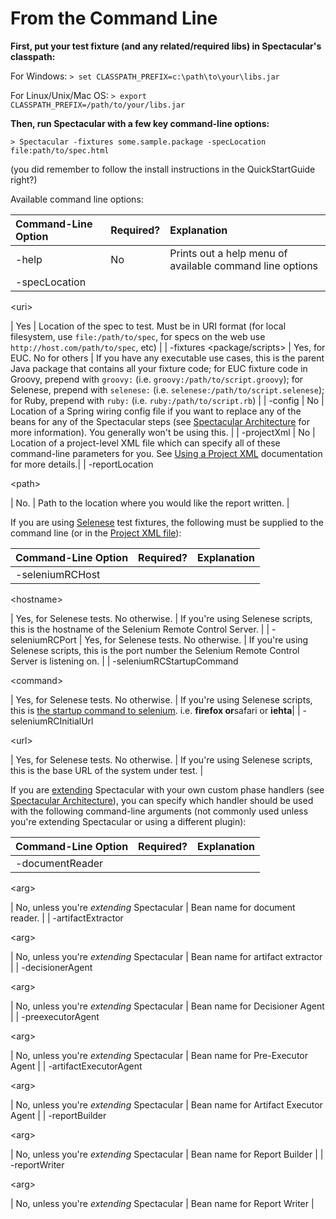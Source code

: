 # From the Command Line #

**First, put your test fixture (and any related/required libs) in Spectacular's classpath:**

For Windows:
`> set CLASSPATH_PREFIX=c:\path\to\your\libs.jar`

For Linux/Unix/Mac OS:
`> export CLASSPATH_PREFIX=/path/to/your/libs.jar`

**Then, run Spectacular with a few key command-line options:**

`> Spectacular -fixtures some.sample.package -specLocation file:path/to/spec.html`

(you did remember to follow the install instructions in the QuickStartGuide right?)

Available command line options:



| **Command-Line Option** | **Required?** | **Explanation** |
|:------------------------|:--------------|:----------------|
| -help                   | No            | Prints out a help menu of available command line options |
| -specLocation 

&lt;uri&gt;

| Yes           | Location of the spec to test.  Must be in URI format (for local filesystem, use `file:/path/to/spec`, for specs on the web use `http://host.com/path/to/spec`, etc) |
| -fixtures <package/scripts> | Yes, for EUC.  No for others | If you have any executable use cases, this is the parent Java package that contains all your fixture code; for EUC fixture code in Groovy, prepend with `groovy:` (i.e. `groovy:/path/to/script.groovy`); for Selenese, prepend with `selenese:` (i.e. `selenese:/path/to/script.selenese`); for Ruby, prepend with `ruby:` (i.e. `ruby:/path/to/script.rb`) |
| -config <path to config> | No            | Location of a Spring wiring config file if you want to replace any of the beans for any of the Spectacular steps (see [Spectacular Architecture](Architecture.md) for more information).  You generally won't be using this. |
| -projectXml <path to xml> | No            | Location of a project-level XML file which can specify all of these command-line parameters for you.  See [Using a Project XML](ProjectXML.md) documentation for more details.|
| -reportLocation 

&lt;path&gt;

 | No.           | Path to the location where you would like the report written. |

If you are using [Selenese](WritingExecutableUseCaseFixturesInSelenese.md) test fixtures, the following must be supplied to the command line (or in the [Project XML file](ProjectXML.md)):

| **Command-Line Option** | **Required?** | **Explanation** |
|:------------------------|:--------------|:----------------|
| -seleniumRCHost 

&lt;hostname&gt;

 | Yes, for Selenese tests.  No otherwise. | If you're using Selenese scripts, this is the hostname of the Selenium Remote Control Server. |
| -seleniumRCPort <port number> | Yes, for Selenese tests.  No otherwise. | If you're using Selenese scripts, this is the port number the Selenium Remote Control Server is listening on. |
| -seleniumRCStartupCommand 

&lt;command&gt;

 | Yes, for Selenese tests.  No otherwise. | If you're using Selenese scripts, this is [the startup command to selenium](http://seleniumhq.org/docs/05_selenium_rc.html#specifying-the-path-to-a-specific-browser).  i.e. **firefox or**safari or **iehta**|
| -seleniumRCInitialUrl 

&lt;url&gt;

 | Yes, for Selenese tests.  No otherwise. | If you're using Selenese scripts, this is the base URL of the system under test. |

If you are [extending](ExtendSpectacular.md) Spectacular with your own custom phase handlers (see [Spectacular Architecture](Architecture.md)), you can specify which handler should be used with the following command-line arguments (not commonly used unless you're extending Spectacular or using a different plugin):


| **Command-Line Option** | **Required?** | **Explanation** |
|:------------------------|:--------------|:----------------|
| -documentReader 

&lt;arg&gt;

 | No, unless you're _extending_ Spectacular | Bean name for document reader. |
| -artifactExtractor 

&lt;arg&gt;

 | No, unless you're _extending_ Spectacular | Bean name for artifact extractor |
| -decisionerAgent 

&lt;arg&gt;

 | No, unless you're _extending_ Spectacular | Bean name for Decisioner Agent |
| -preexecutorAgent 

&lt;arg&gt;

 | No, unless you're _extending_ Spectacular | Bean name for Pre-Executor Agent |
| -artifactExecutorAgent 

&lt;arg&gt;

 |  No, unless you're _extending_ Spectacular | Bean name for Artifact Executor Agent |
| -reportBuilder 

&lt;arg&gt;

 |  No, unless you're _extending_ Spectacular | Bean name for Report Builder |
| -reportWriter 

&lt;arg&gt;

 |  No, unless you're _extending_ Spectacular | Bean name for Report Writer |